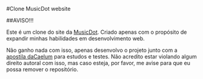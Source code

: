 #Clone MusicDot website

##AVISO!!!

   Este é um clone do site da [MusicDot](https://www.musicdot.com.br/planos-cursos-online).
Criado apenas com o propósito de expandir minhas habilidades em desenvolvimento
web.

   Não ganho nada com isso, apenas desenvolvo o projeto junto com a [apostila daCaelum](https://www.caelum.com.br/download-apostilas)
para estudos e testes. Não acredito estar violando algum direito autoral
com isso, mas caso esteja, por favor, me avise para que eu possa remover o
repositório.
